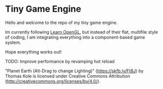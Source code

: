 # Tiny Game Engine

Hello and welcome to the repo of my tiny game engine.

Im currently following [Learn OpenGL](https://learnopengl.com), but instead of their flat, multifile style of coding, I am integrating everything into a component-based game system.

Hope everything works out!

TODO: Improve performance by revamping hot reload

"Planet Earth (Alt-Drag to change Lighting)" (https://skfb.ly/Ft8J) by Thomas Kole is licensed under Creative Commons Attribution (http://creativecommons.org/licenses/by/4.0/).
